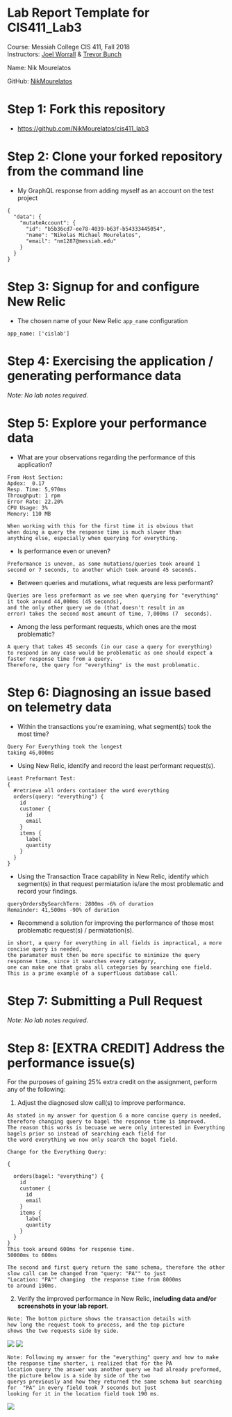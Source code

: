 # Lab Report Template for CIS411_Lab3
Course: Messiah College CIS 411, Fall 2018<br/>
Instructors: [Joel Worrall](https://github.com/tangollama) & [Trevor Bunch](https://github.com/trevordbunch)<br/>

Name: Nik Mourelatos<br/>

GitHub: [NikMourelatos](https://github.com/NikMourelatos)<br/>

# Step 1: Fork this repository
- https://github.com/NikMourelatos/cis411_lab3

# Step 2: Clone your forked repository from the command line
- My GraphQL response from adding myself as an account on the test project
```
{
  "data": {
    "mutateAccount": {
      "id": "b5b36cd7-ee78-4039-b63f-b54333445054",
      "name": "Nikolas Michael Mourelatos",
      "email": "nm1287@messiah.edu"
    }
  }
}
```

# Step 3: Signup for and configure New Relic
- The chosen name of your New Relic ```app_name``` configuration
```
app_name: ['cislab']
```

# Step 4: Exercising the application / generating performance data

_Note: No lab notes required._

# Step 5: Explore your performance data
* What are your observations regarding the performance of this application? 
```
From Host Section:
Apdex:  0.17
Resp. Time: 5,970ms
Throughput: 1 rpm
Error Rate: 22.20%
CPU Usage: 3%
Memory: 110 MB

When working with this for the first time it is obvious that
when doing a query the response time is much slower than 
anything else, especially when querying for everything.
```
* Is performance even or uneven? 
```
Preformance is uneven, as some mutations/queries took around 1 
second or 7 seconds, to another which took around 45 seconds.
```
* Between queries and mutations, what requests are less performant? 
```
Queries are less preformant as we see when querying for "everything" it took around 44,000ms (45 seconds), 
and the only other query we do (that doesn't result in an 
error) takes the second most amount of time, 7,000ms (7  seconds).
```
* Among the less performant requests, which ones are the most problematic?

```
A query that takes 45 seconds (in our case a query for everything) 
to respond in any case would be problematic as one should expect a faster response time from a query. 
Therefore, the query for "everything" is the most problematic.
```
# Step 6: Diagnosing an issue based on telemetry data
* Within the transactions you're examining, what segment(s) took the most time?
```
Query For Everything took the longest 
taking 46,000ms
```
* Using New Relic, identify and record the least performant request(s).
```
Least Preformant Test:
{
  #retrieve all orders container the word everything
  orders(query: "everything") {
    id
    customer {
      id
      email
    }
    items {
      label
      quantity
    }
  }
}
```
* Using the Transaction Trace capability in New Relic, identify which segment(s) in that request permiatation is/are the most problematic and record your findings.
```
queryOrdersBySearchTerm: 2800ms -6% of duration
Remainder: 41,500ms -90% of duration
```
* Recommend a solution for improving the performance of those most problematic request(s) / permiatation(s).

```
in short, a query for everything in all fields is impractical, a more concise query is needed, 
the paramater must then be more specific to minimize the query response time, since it searches every category, 
one can make one that grabs all categories by searching one field. This is a prime example of a superfluous database call.

```

# Step 7: Submitting a Pull Request
_Note: No lab notes required._

# Step 8: [EXTRA CREDIT] Address the performance issue(s)
For the purposes of gaining 25% extra credit on the assignment, perform any of the following:
1. Adjust the diagnosed slow call(s) to improve performance. 
```
As stated in my answer for question 6 a more concise query is needed, 
therefore changing query to bagel the response time is improved.  
The reason this works is becuase we were only interested in Everything 
bagels prior so instead of searching each field for 
the word everything we now only search the bagel field.

Change for the Everything Query:

{
  
  orders(bagel: "everything") {
    id
    customer {
      id
      email
    }
    items {
      label
      quantity
    }
  }
}
This took around 600ms for response time.
50000ms to 600ms 

The second and first query return the same schema, therefore the other slow call can be changed from "query: "PA"" to just
"Location: "PA"" changing  the response time from 8000ms 
to around 190ms.
```
2. Verify the improved performance in New Relic, **including data and/or screenshots in your lab report**.
```
Note: The bottom picture shows the transaction details with 
how long the request took to process, and the top picture 
shows the two requests side by side.
```
![](images/everything_img1.jpg)
![](images/everything_img2.jpg)

```
Note: Following my answer for the "everything" query and how to make the response time shorter, i realized that for the PA 
location query the answer was another query we had already preformed, the picture below is a side by side of the two 
querys previously and how they returned the same schema but searching for  "PA" in every field took 7 seconds but just 
looking for it in the location field took 190 ms.
```

![](images/ec_2.jpg)

